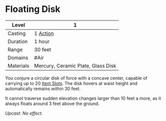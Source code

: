 # Floating Disk

| Level     | 1                                                  |
| --------- | -------------------------------------------------- |
| Casting   | 1 [Action](../../../../Game%20Structure/Action.md) |
| Duration  | 1 hour                                             |
| Range     | 30 feet                                            |
| Domains   | #Air                                               |
| Materials | Mercury, Ceramic Plate, Glass Disk                 |

You conjure a circular disk of force with a concave center, capable of carrying up to 20 [Item Slots](../../../../Player%20Character%20Components/Derived%20Statistics/Item%20Slots.md). The disk hovers at waist height and automatically remains within 30 feet. 

It cannot traverse sudden elevation changes larger than 10 feet a more, as it always floats around 3 feet above the ground.

*Upcast: No effect.*


